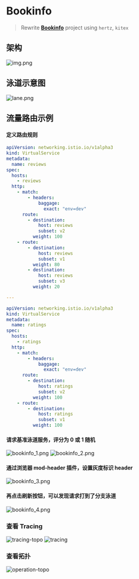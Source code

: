 # Bookinfo

> Rewrite **[Bookinfo](https://istio.io/latest/en/docs/examples/bookinfo/)** project using `hertz`, `kitex`

## 架构

![img.png](./docs/bookinfo-arch.png)

## 泳道示意图
![lane.png](./docs/lane.png)

## 流量路由示例

#### 定义路由规则

```yaml
apiVersion: networking.istio.io/v1alpha3
kind: VirtualService
metadata:
  name: reviews
spec:
  hosts:
    - reviews
  http:
    - match:
        - headers:
            baggage:
              exact: "env=dev"
      route:
        - destination:
            host: reviews
            subset: v2
          weight: 100
    - route:
        - destination:
            host: reviews
            subset: v1
          weight: 80
        - destination:
            host: reviews
            subset: v3
          weight: 20

---

apiVersion: networking.istio.io/v1alpha3
kind: VirtualService
metadata:
  name: ratings
spec:
  hosts:
    - ratings
  http:
    - match:
        - headers:
            baggage:
              exact: "env=dev"
      route:
        - destination:
            host: ratings
            subset: v2
          weight: 100
    - route:
        - destination:
            host: ratings
            subset: v1
          weight: 100
```

#### 请求基准泳道服务，评分为 0 或 1 随机
![bookinfo_1.png](docs/bookinfo_rating_1.png)
![bookinfo_2.png](docs/bookinfo_without_rating.png)

#### 通过浏览器 mod-header 插件，设置灰度标识 header
![bookinfo_3.png](docs/bookinfo_header.png)

#### 再点击刷新按钮，可以发现请求打到了分支泳道
![bookinfo_4.png](docs/bookinfo_canary.png)


### 查看 Tracing 
![tracing-topo](docs/coa-tracing-topo.png)
![tracing](docs/coa-tracing.png)

### 查看拓扑
![operation-topo](docs/upstream-operation-topo.png)